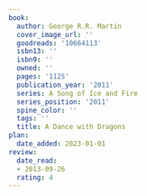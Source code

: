 ```yaml
---
book:
  author: George R.R. Martin
  cover_image_url: ''
  goodreads: '10664113'
  isbn13: ''
  isbn9: ''
  owned: ''
  pages: '1125'
  publication_year: '2011'
  series: A Song of Ice and Fire
  series_position: '2011'
  spine_color: ''
  tags: ''
  title: A Dance with Dragons
plan:
  date_added: 2023-01-01
review:
  date_read:
  - 2013-09-26
  rating: 4
---
```

